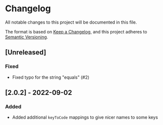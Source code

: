 # Changelog

All notable changes to this project will be documented in this file.

The format is based on [Keep a Changelog][keep-a-changelog], and this project
adheres to [Semantic Versioning][semver].

[keep-a-changelog]: https://keepachangelog.com/en/1.0.0/
[semver]: https://semver.org/spec/v2.0.0.html

## [Unreleased]

### Fixed

- Fixed typo for the string "equals" (#2)

## [2.0.2] - 2022-09-02

### Added

- Added additional `keyToCode` mappings to give nicer names to some keys
